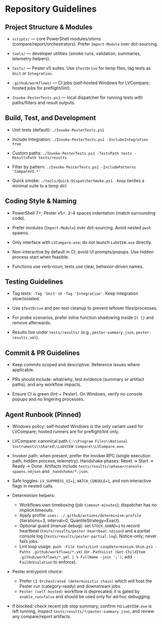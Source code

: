 # Repository Guidelines

## Project Structure & Modules

- `scripts/` — core PowerShell modules/shims (compare/report/orchestrators). Prefer `Import-Module` over dot-sourcing.

- `tools/` — developer utilities (smoke runs, validation, summaries, telemetry helpers).

- `tests/` — Pester v5 suites. Use `$TestDrive` for temp files; tag tests as `Unit` or `Integration`.

- `.github/workflows/` — CI jobs (self‑hosted Windows for LVCompare; hosted jobs for preflight/lint).

- `Invoke-PesterTests.ps1` — local dispatcher for running tests with paths/filters and result outputs.

## Build, Test, and Development

- Unit tests (default): `./Invoke-PesterTests.ps1`

- Include Integration: `./Invoke-PesterTests.ps1 -IncludeIntegration true`

- Custom paths: `./Invoke-PesterTests.ps1 -TestsPath tests -ResultsPath tests/results`

- Filter by pattern: `./Invoke-PesterTests.ps1 -IncludePatterns 'CompareVI.*'`

- Quick smoke: `./tools/Quick-DispatcherSmoke.ps1 -Keep` (writes a minimal suite to a temp dir)

## Coding Style & Naming

- PowerShell 7+; Pester v5+. 2–4 spaces indentation (match surrounding code).

- Prefer modules (`Import-Module`) over dot-sourcing. Avoid nested `pwsh` spawns.

- Only interface with `LVCompare.exe`; do not launch `LabVIEW.exe` directly.

- Non-interactive by default in CI; avoid UI prompts/popups. Use hidden process start when feasible.

- Functions use verb‑noun; tests use clear, behavior‑driven names.

## Testing Guidelines

- Tag tests: `-Tag 'Unit'` or `-Tag 'Integration'`. Keep integration slow/isolated.

- Use `$TestDrive` and per-test cleanup to prevent leftover files/processes.

- For probe scenarios, prefer inline function shadowing inside `It {}` and remove afterwards.

- Results live under `tests/results/` (e.g., `pester-summary.json`, `pester-results.xml`).

## Commit & PR Guidelines

- Keep commits scoped and descriptive. Reference issues where applicable.

- PRs should include: what/why, test evidence (summary or artifact paths), and any workflow impacts.

- Ensure CI is green (lint + Pester). On Windows, verify no console popups and no lingering processes.

## Agent Runbook (Pinned)

- Windows policy: self‑hosted Windows is the only variant used for LVCompare; hosted runners are for preflight/lint only.

- LVCompare: canonical path `C:\\Program Files\\National Instruments\\Shared\\LabVIEW Compare\\LVCompare.exe`.

- Invoker path: when present, prefer the invoker RPC (single execution path, hidden process, telemetry). Handshake phases: Reset → Start → Ready → Done. Artifacts include `tests/results/<phase>/console-spawns.ndjson` and `_handshake/*.json`.

- Safe toggles: `LV_SUPPRESS_UI=1`, `WATCH_CONSOLE=1`, and non‑interactive flags in nested calls.

- Determinism helpers:
  - Workflows own timeboxing (job `timeout-minutes`); dispatcher has no implicit timeouts.
  - Apply profile: `uses: ./.github/actions/determinism-profile` (iterations=3, interval=0, QuantileStrategy=Exact).
  - Optional guard (manual debug): set `STUCK_GUARD=1` to record heartbeat (`tests/results/pester-heartbeat.ndjson`) and a partial console log (`tests/results/pester-partial.log`). Notice-only; never fails jobs.
  - Lint loop usage: `pwsh -File tools/Lint-LoopDeterminism.Shim.ps1 -Paths .github/workflows/*.yml` (or `-PathsList (Get-ChildItem .github/workflows/*.yml | % FullName -join ';')`; add `-FailOnViolation` to enforce).

- Pester entrypoint choice:
  - Prefer `CI Orchestrated (deterministic chain)` which will host the Pester run (category-ready) and downstream jobs.
  - `Pester (self-hosted)` workflow is deprecated; it is gated by `enable_run=false` and should be used only for ad‑hoc debugging.

- If blocked: check recent job step summary, confirm no `LabVIEW.exe` is left running, inspect `tests/results/*/pester-summary.json`, and review any compare/report artifacts.

